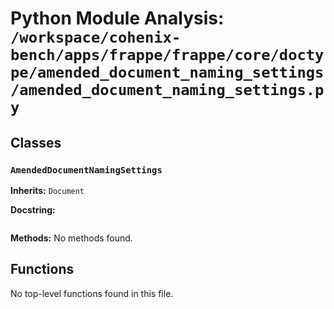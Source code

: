 # Python Module Analysis: `/workspace/cohenix-bench/apps/frappe/frappe/core/doctype/amended_document_naming_settings/amended_document_naming_settings.py`

## Classes

### `AmendedDocumentNamingSettings`
**Inherits:** `Document`


**Docstring:**
```

```

**Methods:**
No methods found.




## Functions

No top-level functions found in this file.
